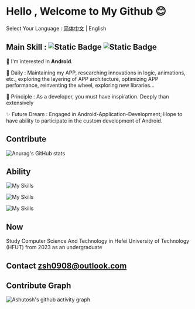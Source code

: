 # Hello , Welcome to My Github 😊

Select Your Language : [简体中文](/README.md) | English

## Main Skill : ![Static Badge](https://img.shields.io/badge/Android%20-50f270?logo=android&logoColor=black&style=for-the-badge)  ![Static Badge](https://img.shields.io/badge/Kotlin-a503fc?logo=kotlin&logoColor=white&style=for-the-badge)

🤩 I'm interested in **Android**.

🤔 Daily : Maintaining my APP, researching innovations in logic, animations, etc., exploring the layering of APP architecture, optimizing APP performance, reinventing the wheel, exploring new libraries...

🚀 Principle : As a developer, you must have inspiration. Deeply than extensively

✨ Future Dream : Engaged in Android-Application-Development; Hope to have ability to participate in the custom development of Android.

## Contribute
![Anurag's GitHub stats](https://github-readme-stats.vercel.app/api?username=Chiu-xaH&show_icons=true&count_private=true&locale=en&hide_title=true)

## Ability 
![My Skills](https://go-skill-icons.vercel.app/api/icons?i=linux,c,java,kotlin,android,gradle,postgres,sqlite,jetpackcompose,ktor,vercel,supabase,cmake&theme=light&perline=10)

![My Skills](https://go-skill-icons.vercel.app/api/icons?i=nodejs,nginx,php,api,flask,mysql,maven,spring,tomcat,redis,mongodb,graphql,docker,rabbitmq,elasticsearch,kibana,jwt,&theme=light&perline=10)

![My Skills](https://go-skill-icons.vercel.app/api/icons?i=git,py,bash&theme=light&perline=10)


## Now 
Study Computer Science And Technology in Hefei University of Technology (HFUT) from 2023 as an undergraduate

## Contact zsh0908@outlook.com

## Contribute Graph
![Ashutosh's github activity graph](https://github-readme-activity-graph.vercel.app/graph?username=Chiu-xaH&custom_title=Contribute)
